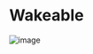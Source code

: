 # Wakeable


![image](https://user-images.githubusercontent.com/3764641/71009075-a8b8aa80-20b7-11ea-9a5a-f881e3e9a2ed.png)
